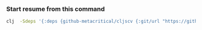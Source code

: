 ### Start resume from this command 
```sh
clj  -Sdeps '{:deps {github-metacritical/cljscv {:git/url "https://github.com/metacritical/cljscv" :sha "496df860db125a7d68d38b98cff634e1263fd860"}}}' -m cljs.main -i @resume.cljs -r
```

